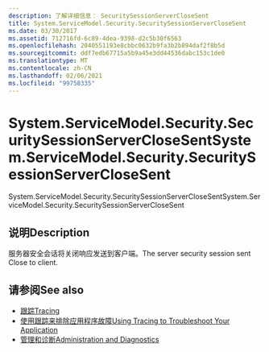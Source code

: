 ```yaml
---
description: 了解详细信息： SecuritySessionServerCloseSent
title: System.ServiceModel.Security.SecuritySessionServerCloseSent
ms.date: 03/30/2017
ms.assetid: 712716fd-6c89-4dea-9398-d2c5b30f6563
ms.openlocfilehash: 2040551193e8cbbc0632b9fa3b2b894daf2f8b5d
ms.sourcegitcommit: ddf7edb67715a5b9a45e3dd44536dabc153c1de0
ms.translationtype: MT
ms.contentlocale: zh-CN
ms.lasthandoff: 02/06/2021
ms.locfileid: "99758335"
---
```

# <a name="systemservicemodelsecuritysecuritysessionserverclosesent"></a><span data-ttu-id="84be5-103">System.ServiceModel.Security.SecuritySessionServerCloseSent</span><span class="sxs-lookup"><span data-stu-id="84be5-103">System.ServiceModel.Security.SecuritySessionServerCloseSent</span></span>

<span data-ttu-id="84be5-104">System.ServiceModel.Security.SecuritySessionServerCloseSent</span><span class="sxs-lookup"><span data-stu-id="84be5-104">System.ServiceModel.Security.SecuritySessionServerCloseSent</span></span>  
  
## <a name="description"></a><span data-ttu-id="84be5-105">说明</span><span class="sxs-lookup"><span data-stu-id="84be5-105">Description</span></span>  

 <span data-ttu-id="84be5-106">服务器安全会话将关闭响应发送到客户端。</span><span class="sxs-lookup"><span data-stu-id="84be5-106">The server security session sent Close to client.</span></span>  
  
## <a name="see-also"></a><span data-ttu-id="84be5-107">请参阅</span><span class="sxs-lookup"><span data-stu-id="84be5-107">See also</span></span>

- [<span data-ttu-id="84be5-108">跟踪</span><span class="sxs-lookup"><span data-stu-id="84be5-108">Tracing</span></span>](index.md)
- [<span data-ttu-id="84be5-109">使用跟踪来排除应用程序故障</span><span class="sxs-lookup"><span data-stu-id="84be5-109">Using Tracing to Troubleshoot Your Application</span></span>](using-tracing-to-troubleshoot-your-application.md)
- [<span data-ttu-id="84be5-110">管理和诊断</span><span class="sxs-lookup"><span data-stu-id="84be5-110">Administration and Diagnostics</span></span>](../index.md)
